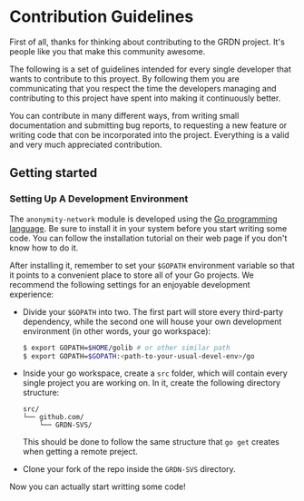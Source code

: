 # Contribution Guidelines
First of all, thanks for thinking about contributing to the GRDN
project. It's people like you that make this community awesome.

The following is a set of guidelines intended for every single
developer that wants to contribute to this proyect. By following them
you are communicating that you respect the time the developers
managing and contributing to this project have spent into making
it continuously better.

You can contribute in many different ways, from writing small
documentation and submitting bug reports, to requesting a new feature or
writing code that con be incorporated into the project. Everything is a
valid and very much appreciated contribution.

## Getting started
### Setting Up A Development Environment
The `anonymity-network` module is developed using the [Go programming
language](https://golang.org/). Be sure to install it in your system
before you start writing some code. You can follow the installation
tutorial on their web page if you don't know how to do it.

After installing it, remember to set your `$GOPATH` environment variable
so that it points to a convenient place to store all of your Go projects.
We recommend the following settings for an enjoyable development
experience:
  
  - Divide your `$GOPATH` into two. The first part will store every
    third-party dependency, while the second one will house your own
    development environment (in other words, your go workspace):
    ```bash
    $ export GOPATH=$HOME/golib # or other similar path
    $ export GOPATH=$GOPATH:<path-to-your-usual-devel-env>/go
    ```
  
  - Inside your go workspace, create a `src` folder, which will contain
    every single project you are working on. In it, create the following
    directory structure:
    ```
    src/
    └── github.com/
        └── GRDN-SVS/
    ```
    This should be done to follow the same structure that `go get`
    creates when getting a remote preject.

  - Clone your fork of the repo inside the `GRDN-SVS` directory.

Now you can actually start writting some code!